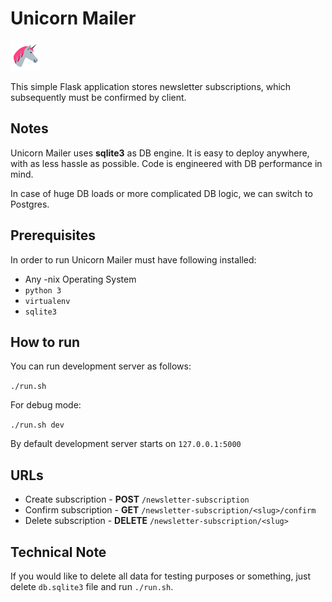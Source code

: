 # Unicorn Mailer

![Unicorn](./unicorn.png)

This simple Flask application stores newsletter subscriptions, which subsequently must be confirmed by client.

## Notes

Unicorn Mailer uses **sqlite3** as DB engine. It is easy to deploy anywhere, with as less hassle as possible.
Code is engineered with DB performance in mind.

In case of huge DB loads or more complicated DB logic, we can switch to Postgres.

## Prerequisites

In order to run Unicorn Mailer must have following installed:
    
- Any -nix Operating System
- `python 3`
- `virtualenv`
- `sqlite3`

## How to run

You can run development server as follows:

`./run.sh`

For debug mode:

`./run.sh dev`

By default development server starts on `127.0.0.1:5000` 

## URLs

- Create subscription - **POST**  `/newsletter-subscription`
- Confirm subscription -  **GET** `/newsletter-subscription/<slug>/confirm`
- Delete subscription - **DELETE**  `/newsletter-subscription/<slug>`

## Technical Note

If you would like to delete all data for testing purposes or something, just delete `db.sqlite3` file and run `./run.sh`.
